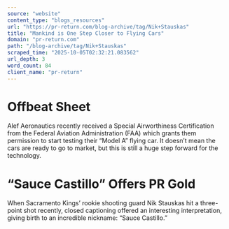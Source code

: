 ```yaml
---
source: "website"
content_type: "blogs_resources"
url: "https://pr-return.com/blog-archive/tag/Nik+Stauskas"
title: "Mankind is One Step Closer to Flying Cars"
domain: "pr-return.com"
path: "/blog-archive/tag/Nik+Stauskas"
scraped_time: "2025-10-05T02:32:21.083562"
url_depth: 3
word_count: 84
client_name: "pr-return"
---
```


# Offbeat Sheet

Alef Aeronautics recently received a Special Airworthiness Certification from the Federal Aviation Administration (FAA) which grants them permission to start testing their “Model A” flying car. It doesn’t mean the cars are ready to go to market, but this is still a huge step forward for the technology.

# “Sauce Castillo” Offers PR Gold

When Sacramento Kings’ rookie shooting guard Nik Stauskas hit a three-point shot recently, closed captioning offered an interesting interpretation, giving birth to an incredible nickname: “Sauce Castillo.”